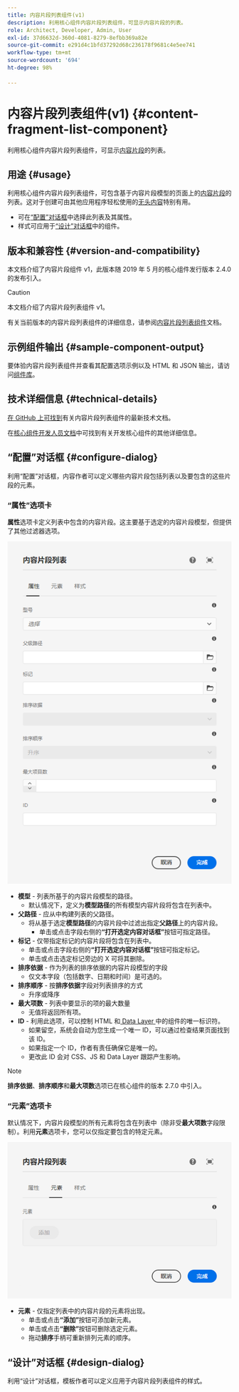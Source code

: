 ```yaml
---
title: 内容片段列表组件(v1)
description: 利用核心组件内容片段列表组件，可显示内容片段的列表。
role: Architect, Developer, Admin, User
exl-id: 37d6632d-360d-4081-8279-8efbb369a82e
source-git-commit: e291d4c1bfd37292d68c236178f9681c4e5ee741
workflow-type: tm+mt
source-wordcount: '694'
ht-degree: 98%

---
```


# 内容片段列表组件(v1) {#content-fragment-list-component}

利用核心组件内容片段列表组件，可显示[内容片段](https://experienceleague.adobe.com/docs/experience-manager-cloud-service/assets/content-fragments/content-fragments.html)的列表。

## 用途 {#usage}

利用核心组件内容片段列表组件，可包含基于内容片段模型的页面上的[内容片段](https://experienceleague.adobe.com/docs/experience-manager-cloud-service/assets/content-fragments/content-fragments.html)的列表。这对于创建可由其他应用程序轻松使用的[无头内容](https://helpx.adobe.com/cn/experience-manager/6-5/sites/developing/user-guide.html?topic=/experience-manager/6-5/sites/developing/morehelp/headless.ug.js)特别有用。

* 可在[“配置”对话框](#configure-dialog)中选择此列表及其属性。
* 样式可应用于[“设计”对话框](#design-dialog)中的组件。

## 版本和兼容性 {#version-and-compatibility}

本文档介绍了内容片段组件 v1，此版本随 2019 年 5 月的核心组件发行版本 2.4.0 的发布引入。

>[!CAUTION]
>
>本文档介绍了内容片段列表组件 v1。
>
>有关当前版本的内容片段列表组件的详细信息，请参阅[内容片段列表组件](/help/components/content-fragment-list.md)文档。

## 示例组件输出 {#sample-component-output}

要体验内容片段列表组件并查看其配置选项示例以及 HTML 和 JSON 输出，请访问[组件库](https://adobe.com/go/aem_cmp_library_cflist_cn)。

## 技术详细信息 {#technical-details}

[在 GitHub 上可找到](https://adobe.com/go/aem_cmp_tech_cflist_v1_cn)有关内容片段列表组件的最新技术文档。

在[核心组件开发人员文档](/help/developing/overview.md)中可找到有关开发核心组件的其他详细信息。

## “配置”对话框 {#configure-dialog}

利用“配置”对话框，内容作者可以定义哪些内容片段包括列表以及要包含的这些片段的元素。

### “属性”选项卡

**属性**&#x200B;选项卡定义列表中包含的内容片段。这主要基于选定的内容片段模型，但提供了其他过滤器选项。

![内容片段列表组件的“编辑”对话框的“属性”选项卡](/help/assets/content-fragment-list-properties.png)

* **模型** - 列表所基于的内容片段模型的路径。
   * 默认情况下，定义为&#x200B;**模型路径**&#x200B;的所有模型内容片段将包含在列表中。
* **父路径** - 应从中构建列表的父路径。
   * 将从基于选定&#x200B;**模型路径**&#x200B;的内容片段中过滤出指定&#x200B;**父路径**&#x200B;上的内容片段。
      * 单击或点击字段右侧的&#x200B;**“打开选定内容对话框”**&#x200B;按钮可指定路径。
* **标记** - 仅带指定标记的内容片段将包含在列表中。
   * 单击或点击字段右侧的&#x200B;**“打开选定内容对话框”**&#x200B;按钮可指定标记。
   * 单击或点击选定标记旁边的 X 可将其删除。
* **排序依据** - 作为列表的排序依据的内容片段模型的字段
   * 仅文本字段（包括数字、日期和时间）是可选的。
* **排序顺序** - 按&#x200B;**排序依据**&#x200B;字段对列表排序的方式
   * 升序或降序
* **最大项数** - 列表中要显示的项的最大数量
   * 无值将返回所有项。
* **ID** - 利用此选项，可以控制 HTML 和[ Data Layer ](/help/developing/data-layer/overview.md)中的组件的唯一标识符。
   * 如果留空，系统会自动为您生成一个唯一 ID，可以通过检查结果页面找到该 ID。
   * 如果指定一个 ID，作者有责任确保它是唯一的。
   * 更改此 ID 会对 CSS、JS 和 Data Layer 跟踪产生影响。

>[!NOTE]
>**排序依据**、**排序顺序**&#x200B;和&#x200B;**最大项数**&#x200B;选项已在核心组件的版本 2.7.0 中引入。

### “元素”选项卡

默认情况下，内容片段模型的所有元素将包含在列表中（除非受&#x200B;**最大项数**&#x200B;字段限制）。利用&#x200B;**元素**&#x200B;选项卡，您可以仅指定要包含的特定元素。

![内容片段列表组件的“编辑”对话框的“元素”选项卡](/help/assets/content-fragment-list-elements.png)

* **元素** - 仅指定列表中的内容片段的元素将出现。
   * 单击或点击&#x200B;**“添加”**&#x200B;按钮可添加新元素。
   * 单击或点击&#x200B;**“删除”**&#x200B;按钮可删除选定元素。
   * 拖动&#x200B;**排序**&#x200B;手柄可重新排列元素的顺序。

## “设计”对话框 {#design-dialog}

利用“设计”对话框，模板作者可以定义应用于内容片段列表组件的样式。
